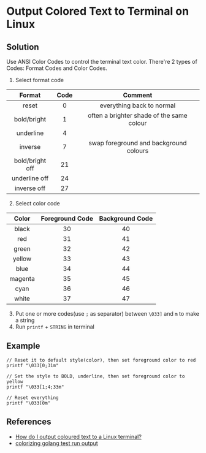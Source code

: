 # Output Colored Text to Terminal on Linux

## Solution
Use ANSI Color Codes to control the terminal text color.
There're 2 types of Codes: Format Codes and Color Codes.

1. Select format code

| Format | Code | Comment |
| :--: | :--: | :--: | 
| reset | 0 | everything back to normal |
| bold/bright | 1 | often a brighter shade of the same colour |
| underline | 4 | |
| inverse | 7 | swap foreground and background colours | |
| bold/bright off | 21 | |
| underline off | 24 | |
| inverse off | 27 | |

2. Select color code

| Color | Foreground Code | Background Code |
| :--: | :--: | :--: |
| black | 30 | 40 |
| red | 31 | 41 |
| green | 32 | 42 |
| yellow | 33 | 43 |
| blue | 34 | 44 |
| magenta | 35 | 45 |
| cyan | 36 | 46 |
| white | 37 | 47 |

3. Put one or more codes(use `;` as separator) between `\033]` and `m` to make a string
4. Run `printf` + `STRING` in terminal

## Example
```
// Reset it to default style(color), then set foreground color to red
printf "\033[0;31m"

// Set the style to BOLD, underline, then set foreground color to yellow
printf "\033[1;4;33m"

// Reset everything
printf "\033[0m"
```

## References
* [How do I output coloured text to a Linux terminal?](https://stackoverflow.com/questions/2616906/how-do-i-output-coloured-text-to-a-linux-terminal)
* [colorizing golang test run output](https://stackoverflow.com/questions/27242652/colorizing-golang-test-run-output)
